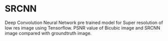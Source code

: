 # SRCNN
Deep Convolution Neural Network pre trained model for Super resolution of low res image using Tensorflow.
PSNR value of Bicubic image and SRCNN image compared with groundtruth image.
